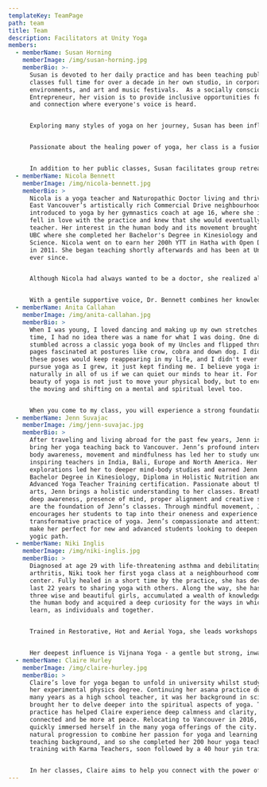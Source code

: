 ```yaml
---
templateKey: TeamPage
path: team
title: Team
description: Facilitators at Unity Yoga
members:
  - memberName: Susan Horning
    memberImage: /img/susan-horning.jpg
    memberBio: >-
      Susan is devoted to her daily practice and has been teaching public
      classes full time for over a decade in her own studio, in corporate
      environments, and art and music festivals.  As a socially conscious
      Entrepreneur, her vision is to provide inclusive opportunities for healing
      and connection where everyone's voice is heard.


      Exploring many styles of yoga on her journey, Susan has been influenced by a variety of excellent teachers and traditions. She received her initial 200 hour training at Vancouver’s Flow Yoga in 2006, completed her Anusara Yoga Teacher Training (Levels I-III) in 2010, Thai Massage (Teacher Certified) in 2011 and AcroYoga Level I and II certification in Montreal in 2014, and is constantly taking workshops and classes. 


      Passionate about the healing power of yoga, her class is a fusion of the flowing grace of Vinyasa, the alignment principles of Anusara / Iyengar, the gentle pace of Hatha yoga, and the wisdom of traditional yoga philosophy.  Susan enjoys working with students at every level of practice, and strives to make yoga accessible.


      In addition to her public classes, Susan facilitates group retreats to Salt Spring Island and various locations around the world ([unityretreats.ca](http://unityretreats.ca/)), is a practicing Clinical Herbalist ([unityherbals.ca](http://unityherbals.ca/)) and has a special interest in the esoteric, offering consultations in Four Pillars Astrology (Bazi), Tarot, I-Ching and Flying Star Feng Shui. ([QuanYin.ca](http://quanyin.ca/))
  - memberName: Nicola Bennett
    memberImage: /img/nicola-bennett.jpg
    memberBio: >
      Nicola is a yoga teacher and Naturopathic Doctor living and thriving in
      East Vancouver’s artistically rich Commercial Drive neighbourhood. She was
      introduced to yoga by her gymnastics coach at age 16, where she instantly
      fell in love with the practice and knew that she would eventually become a
      teacher. Her interest in the human body and its movement brought her to
      UBC where she completed her Bachelor's Degree in Kinesiology and Health
      Science. Nicola went on to earn her 200h YTT in Hatha with Open Door Yoga
      in 2011. She began teaching shortly afterwards and has been at Unity Yoga
      ever since.


      Although Nicola had always wanted to be a doctor, she realized along the way that the conventional medical system was not for her. Yoga was the key that unlocked the door to a whole new world of Eastern philosophy and healing traditions, and she soon realized there were more paths to good health than those offered by western medicine. She decided to pursue another four years of school at the Boucher Institute of Naturopathic Medicine where she became a naturopathic doctor. Her studies have enriched her yoga teachings and her classes often focus heavily on anatomy and physiology. She is particularly interested in the nervous system and how one can use breath and mindfulness to balance the nervous system. It is in this state where the body’s innate ability to heal itself, or the Vis medicatrix naturae, is active.


      With a gentile supportive voice, Dr. Bennett combines her knowledge as a naturopathic doctor with her experience as a yoga teacher and long-term practitioner to create a truly unique experience in her classes.
  - memberName: Anita Callahan
    memberImage: /img/anita-callahan.jpg
    memberBio: >
      When I was young, I loved dancing and making up my own stretches. At the
      time, I had no idea there was a name for what I was doing. One day I
      stumbled across a classic yoga book of my Uncles and flipped through the
      pages fascinated at postures like crow, cobra and down dog. I didn't know
      these poses would keep reappearing in my life, and I didn't ever really
      pursue yoga as I grew, it just kept finding me. I believe yoga is present
      naturally in all of us if we can quiet our minds to hear it. For me, the
      beauty of yoga is not just to move your physical body, but to encourage
      the moving and shifting on a mental and spiritual level too.


      When you come to my class, you will experience a strong foundation of alignment, but I hope you sweat and laugh and enjoy some freedom too. I will remind you to breathe, and breathe deeply. I enjoy exploring poses and flowing movement. I am truly a guide to help move you through a sequence and I hope the end result will be that we all find a little more clarity for our everyday lives, because that is when you know yoga is at work. Anita is a ceritified RYT-500, having comleted her 200hr training in 2013 with Y-Yoga, and her 300hr advanced training with Christine Price Clark at the Vancouver School of Yoga and Massage in 2014.
  - memberName: Jenn Suvajac
    memberImage: /img/jenn-suvajac.jpg
    memberBio: >
      After traveling and living abroad for the past few years, Jenn is happy to
      bring her yoga teaching back to Vancouver. Jenn’s profound interest in
      body awareness, movement and mindfulness has led her to study under
      inspiring teachers in India, Bali, Europe and North America. Her
      explorations led her to deeper mind-body studies and earned Jenn a
      Bachelor Degree in Kinesiology, Diploma in Holistic Nutrition and 500 Hr
      Advanced Yoga Teacher Training certification. Passionate about the healing
      arts, Jenn brings a holistic understanding to her classes. Breath work,
      deep awareness, presence of mind, proper alignment and creative sequencing
      are the foundation of Jenn’s classes. Through mindful movement, Jenn
      encourages her students to tap into their oneness and experience the
      transformative practice of yoga. Jenn’s compassionate and attentive style
      make her perfect for new and advanced students looking to deepen their
      yogic path.
  - memberName: Niki Inglis
    memberImage: /img/niki-inglis.jpg
    memberBio: >
      Diagnosed at age 29 with life-threatening asthma and debilitating
      arthritis, Niki took her first yoga class at a neighbourhood community
      center. Fully healed in a short time by the practice, she has devoted the
      last 22 years to sharing yoga with others. Along the way, she has raised
      three wise and beautiful girls, accumulated a wealth of knowledge about
      the human body and acquired a deep curiosity for the ways in which we
      learn, as individuals and together.


      Trained in Restorative, Hot and Aerial Yoga, she leads workshops and retreats worldwide. Her classes invite you to move more slowly, in order to feel more deeply. Gentle myofascial release techniques, yoga postures, the breath, music and deep rest are combined to create an environment where your body and mind can learn to find ease.


      Her deepest influence is Vijnana Yoga - a gentle but strong, inwardly-focused practice - and she strives to bring its sense of presence and peace to all of her classes. Niki encourages questions, community and connection above all else and gratitude towards her teachers, students included, guides her every move.
  - memberName: Claire Hurley
    memberImage: /img/claire-hurley.jpg
    memberBio: >
      Claire’s love for yoga began to unfold in university whilst studying for
      her experimental physics degree. Continuing her asana practice during her
      many years as a high school teacher, it was her background in science that
      brought her to delve deeper into the spiritual aspects of yoga. The
      practice has helped Claire experience deep calmness and clarity, feel more
      connected and be more at peace. Relocating to Vancouver in 2016, Claire
      quickly immersed herself in the many yoga offerings of the city. It was a
      natural progression to combine her passion for yoga and learning with her
      teaching background, and so she completed her 200 hour yoga teacher
      training with Karma Teachers, soon followed by a 40 hour yin training.


      In her classes, Claire aims to help you connect with the power of your breath, the joy of moving in your body, the art of sharing in community and the many holistic benefits of your yoga practice that you can take off your mat. She recognises the honour that comes with being in the sacred seat of teacher, and wishes to give students a space to tune inwards and intuitively find what they need.
---
```

